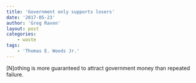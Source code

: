 ```yaml
---
title: 'Government only supports losers'
date: '2017-05-23'
author: 'Greg Raven'
layout: post
categories:
    - waste
tags:
    - 'Thomas E. Woods Jr.'
---
```


\[N\]othing is more guaranteed to attract government money than repeated failure.